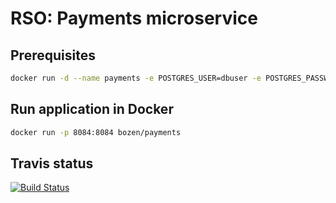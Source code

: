 # RSO: Payments microservice

## Prerequisites

```bash
docker run -d --name payments -e POSTGRES_USER=dbuser -e POSTGRES_PASSWORD=postgres -e POSTGRES_DB=order -p 5433:5432 postgres:latest
```

## Run application in Docker

```bash
docker run -p 8084:8084 bozen/payments
```

## Travis status 
[![Build Status](https://travis-ci.org/cloud-computing-project/payments.svg?branch=master)](https://travis-ci.org/cloud-computing-project/payments)
